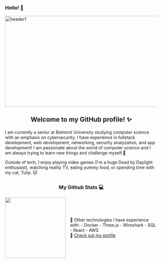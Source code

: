 # <h3>Hello! 👋</h3>

<img width="1000" height="300" alt="header1" src="https://github.com/user-attachments/assets/213c78eb-f9e6-4317-92ef-9582a2bd6247" />


## <p align="center">Welcome to my GitHub profile! ✨ 
  
I am currently a senior at Belmont University studying computer science with an emphasis on cybersecurity. I have experience in fullstack development, web development, networking, security analyzation, and app development! I am passionate about the world of computer science and I am always trying to learn new things and challenge myself.🩷 

Outside of tech, I enjoy playing video games (I'm a huge Dead by Daylight enthusiast), watching reality TV, eating yummy food, or spending time with my cat, Tulip. 🐱 </p>

## <h3 align="center">My Github Stats 💻</h3>

<div style="display: flex; align-items: center;">
  <a href="https://github.com/sloaneeliza/github-readme-stats">
    <img height="200" src="https://github-readme-stats.vercel.app/api/top-langs/?username=sloaneeliza&layout=compact&hide=jupyter%20notebook&theme=tokyonight" />
  </a>
  <span style="margin-left: 15px;">
    🌟 Other technologies I have experience with:
    - Docker            - Three.js      
    - Wireshark         - SQL              
    - React             - AWS          
    <br/> 🔗 <a href="https://github.com/sloaneeliza">Check out my profile</a>
  </span>
</div>

